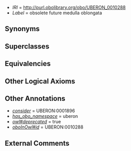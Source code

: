  * *IRI* = http://purl.obolibrary.org/obo/UBERON_0010288
 * *Label* = obsolete future medulla oblongata

## Synonyms


## Superclasses


## Equivalencies


## Other Logical Axioms


## Other Annotations

 * *[consider](../../er/oboInOwl#consider.md)* = UBERON:0001896
 * *[has_obo_namespace](../../ce/oboInOwl#hasOBONamespace.md)* = uberon
 * *[owl#deprecated](../../ed/owl#deprecated.md)* = true
 * *[oboInOwl#id](../../id/oboInOwl#id.md)* = UBERON:0010288

## External Comments

